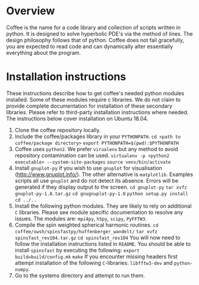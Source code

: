 Overview
========

Coffee is the name for a code library and collection of scripts written in python.
It is  designed to solve
hyperbolic PDE's via the method of lines. The design philosophy follows that of
python. Coffee does not fail gracefully, you are expected to read code and
can dynamically alter essentially everything about the program.

Installation instructions
=======

These instructions describe how to get coffee's needed python modules installed.
Some of these modules require c libraries. We do not claim to provide complete
documentation for installation of these secondary libraries. Please refer to
third-party installation instructions where needed. The instructions below
cover installation on Ubuntu 18.04.

1. Clone the coffee repository locally.
1. Include the coffee/packages library in your `PYTHONPATH`. 
``cd <path to coffee/package directory>``
``export PYTHONPATH=$(pwd):$PYTHONPATH``
1. Coffee uses `python2`. We prefer ``virualenv`` but any method to avoid repository
contamination can be used.
``virtualenv -p <python2 executable> --system-site-packages``
``source venv/bin/activate``
1. Install ``gnuplot-py`` if you wish to use ``gnuplot`` for visualisation (http://www.gnuplot.info/). The 
other alternative is ``matplotlib``. Examples scripts all use ``gnuplot`` and do
not detect its absence. Errors will be generated if they display output to the
screen.
``cd gnuplot-py``
``tar xvfz gnuplot-py-1.8.tar.gz``
``cd gnugnuplot-py-1.8``
``python setup.py install``
``cd ../..``
1. Install the following python modules. They are likely to rely on additional
``C`` libraries. Please see module specific documentation to resolve any issues.
The modules are: ``mpi4py``, ``h5py``, ``scipy``, ``PyFFTW3``.
1. Compile the spin weighted spherical harmonic routines.
``cd coffee/swsh/spinsfastpy/huffenberger_wandelt/``
``tar xvfz spinsfast_rev104.tar.gz``
``cd spinsfast_rev104``
You will now need to follow the installation instructions listed in ``README``.
You should be able to install ``spinsfast`` by executing the following:
``export build=build/config.mk``
``make``
If you encounter missing headers first attempt installation of the following
``C``-libraries: ``libfftw3-dev`` and ``python-numpy``.
1. Go to the systems directory and attempt to run them.



